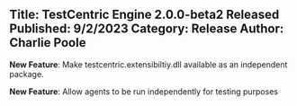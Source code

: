 Title: TestCentric Engine 2.0.0-beta2 Released
Published: 9/2/2023
Category: Release
Author: Charlie Poole
---
__New Feature__: Make testcentric.extensibiltiy.dll available as an independent package.

__New Feature__: Allow agents to be run independently for testing purposes
